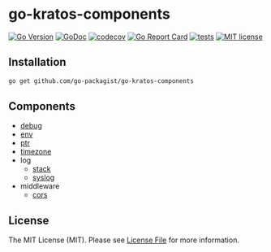 # go-kratos-components

[![Go Version](https://badgen.net/github/release/go-packagist/go-kratos-components/stable)](https://github.com/go-packagist/go-kratos-components/releases)
[![GoDoc](https://pkg.go.dev/badge/github.com/go-packagist/go-kratos-components)](https://pkg.go.dev/github.com/go-packagist/go-kratos-components)
[![codecov](https://codecov.io/gh/go-packagist/go-kratos-components/branch/1.x/graph/badge.svg?token=5TWGQ9DIRU)](https://codecov.io/gh/go-packagist/go-kratos-components)
[![Go Report Card](https://goreportcard.com/badge/github.com/go-packagist/go-kratos-components)](https://goreportcard.com/report/github.com/go-packagist/go-kratos-components)
[![tests](https://github.com/go-packagist/go-kratos-components/actions/workflows/go.yml/badge.svg)](https://github.com/go-packagist/go-kratos-components/actions/workflows/go.yml)
[![MIT license](https://img.shields.io/badge/license-MIT-brightgreen.svg)](https://opensource.org/licenses/MIT)

## Installation

```bash
go get github.com/go-packagist/go-kratos-components
```

## Components

- [debug](debug)
- [env](env)
- [ptr](ptr)
- [timezone](timezone)
- log
  - [stack](log/stack)
  - [syslog](log/syslog)
- middleware
  - [cors](middleware/cors)

## License

The MIT License (MIT). Please see [License File](LICENSE) for more information.
